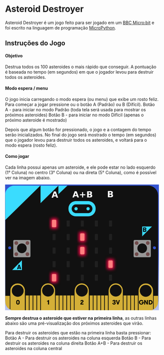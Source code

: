 # Asteroid Destroyer

Asteroid Destroyer é um jogo feito para ser jogado em um [BBC Micro:bit](https://microbit.org/) e foi escrito na linguagem de programação [MicroPython](https://micropython.org/).

## Instruções do Jogo

#### Objetivo

Destrua todos os 100 asteroides o mais rápido que conseguir. A pontuação é baseada no tempo (em segundos) em que o jogador levou para destruir todos os asteroides. 

#### Modo espera / menu

O jogo inicia carregando o modo espera (ou menu) que exibe um rosto feliz. Para começar a jogar pressione ou o botão A (Padrão) ou B (Difícil).
    Botão A - para iniciar no modo Padrão (toda tela será usada para mostrar os próximos asteroides)
    Botão B - para iniciar no modo Difícil (apenas o próximo asteroide é mostrado)

Depois que algum botão for pressionado, o jogo e a contagem do tempo serão inicializados. No final do jogo será mostrado o tempo (em segundos) que o jogador levou para destruir todos os asteroides, e voltará para o modo espera (rosto feliz).

#### Como jogar

Cada linha possui apenas um asteroide, e ele pode estar no lado esquerdo (1° Coluna) no centro (3° Coluna) ou na direta (5° Coluna), como é possível ver na imagem abaixo.

![MicroBit](imagens/MicroBit.png)

**Sempre destrua o asteroide que estiver na primeira linha**, as outras linhas abaixo são uma pré-visualização dos próximos asteroides que virão. 

Para destruir os asteroides que estão na primeira linha basta pressionar:
	Botão A - Para destruir os asteroides na coluna esquerda
    Botão B - Para destruir os asteroides na coluna direita
    Botão A+B - Para destruir os asteroides na coluna central